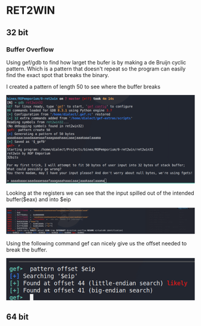 # RET2WIN


## 32 bit

### Buffer Overflow

Using gef/gdb to find how larget the bufer is by making a de Bruijn cyclic pattern.
Which is a pattern that doesn't repeat so the program can easily find the exact spot that breaks the binary.

I created a pattern of length 50 to see where the buffer breaks

![pattern](imgs/pattern.png)

Looking at the registers we can see that the input spilled out of the intended buffer($eax) and into $eip

![registers](imgs/registers.png)


Using the following command gef can nicely give us the offset needed to break the buffer.

![offset](imgs/offset.png)


## 64 bit
